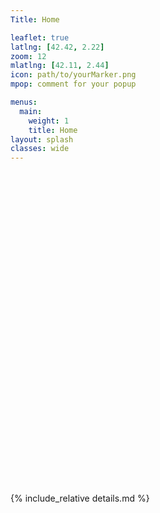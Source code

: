 ```yaml
---
Title: Home

leaflet: true
latlng: [42.42, 2.22]
zoom: 12
mlatlng: [42.11, 2.44]
icon: path/to/yourMarker.png
mpop: comment for your popup

menus:
  main:
    weight: 1
    title: Home
layout: splash
classes: wide
---
```



<style type="text/css">
#map {
	width:100%;
	height:500px;
}
</style>

<div id="map" class="leafmap"></div>

<script>
{% if page.leaflet %}
// L.Icon.Default.imagePath = '{{ "images/carto/" | prepend: site.baseurl }}';

var viirs = 'VIIRS_SNPP_CorrectedReflectance_TrueColor';
// var modis = 'MODIS_Terra_CorrectedReflectance_TrueColor';

var basemap = {
  'OpenStreetMap': L.tileLayer('https://{s}.tile.openstreetmap.org/{z}/{x}/{y}.png', {
    'attribution': '&copy; <a href="https://osmlab.github.io/attribution-mark/copyright/?name={{ site.title }}">OpenStreetMap</a> contributors',
    'minZoom': 2,
    'maxZoom': 19
  }),
  'Thunderforest': L.tileLayer('https://{s}.tile.thunderforest.com/' + '{% if include.tf_layer %}{{ include.tf_layer }}{% else %}outdoors{% endif %}' + '/{z}/{x}/{y}.png', {
    'attribution': 'Maps &copy; <a href="http://www.thunderforest.com/">Thunderforest</a>, &copy; <a href="https://osmlab.github.io/attribution-mark/copyright/?name={{ site.title }}">OpenStreetMap</a> contributors',
    'minZoom': 2,
    'maxZoom': 19
  }),
  'Carto': L.tileLayer('https://cartodb-basemaps-{s}.global.ssl.fastly.net/' + '{% if include.c_layer %}{{ include.c_layer }}{% else %}dark_all{% endif %}' + '/{z}/{x}/{y}.png', {
    'attribution': '&copy; <a href="http://cartodb.com/attributions">CartoDB</a>, &copy; <a href="https://osmlab.github.io/attribution-mark/copyright/?name={{ site.title }}">OpenStreetMap</a> contributors',
    'minZoom': 2,
    'maxZoom': 19
  }),
  'Esri': L.tileLayer('https://server.arcgisonline.com/ArcGIS/rest/services/World_Imagery/MapServer/tile/{z}/{y}/{x}', {
    'attribution': 'Tiles &copy; Esri, &copy; <a href="https://osmlab.github.io/attribution-mark/copyright/?name={{ site.title }}">OpenStreetMap</a> contributors',
    'minZoom': 3,
    'maxZoom': 18
  }),
  'Gibs': L.tileLayer('https://map1.vis.earthdata.nasa.gov/wmts-webmerc/' + viirs + '/default/' + '{{ page.date| date: "%Y-%m-%d" }}' + '/GoogleMapsCompatible_Level9/{z}/{y}/{x}.jpg', {
    'attribution': 'Maps &copy; <a href="http://earthdata.nasa.gov">Gibs</a>, &copy; <a href="https://osmlab.github.io/attribution-mark/copyright/?name={{ site.title }}">OpenStreetMap</a> contributors',
    'minZoom': 3,
    'maxZoom': 9
  })
};

var map = L.map('map', {
  {% if page.latlng %}
  'center': [{{ page.latlng[0] }}, {{ page.latlng[1] }}],
  'zoom': {{ page.zoom }},
  {% if include.leaflet_tile %}
  'layers': [basemap.{{ include.leaflet_tile }}]
  {% else %}
  'layers': [basemap.OpenStreetMap]
  {% endif %}
	{% endif %}
});
map.scrollWheelZoom.disable();
{% endif %}

{% if page.mlatlng %}
var marker = L.marker(
  [{{ page.mlatlng[0] }}, {{ page.mlatlng[1] }}]
).addTo(map);
{% endif %}

{% if page.icon %}
var xmarker = L.icon({
  iconUrl: '{{ page.icon | prepend: site.baseurl }}',
  iconRetinaUrl: '{{ page.icon | prepend: site.baseurl }}',
  iconSize: [37, 50],
  iconAnchor: [18.5, 50],
  popupAnchor: [0, -51]
});

var marker = L.marker([{{ page.mlatlng[0] }}, {{ page.mlatlng[1] }}], {
  icon: {{ page.icon }}
}).addTo(map);
{% endif %}

{% if page.mpop or page.icon %}
marker.bindPopup("{{ page.mpop }}").openPopup();
{% endif %}
</script>

{% include_relative details.md %}

